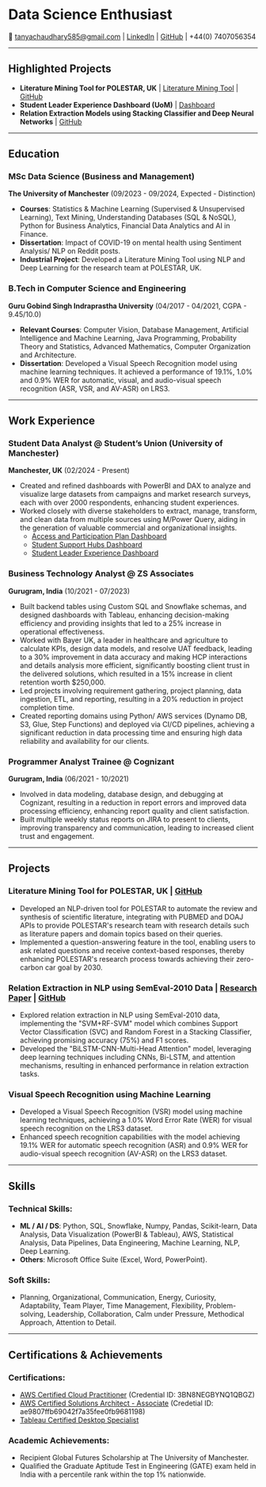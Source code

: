 # Data Science Enthusiast

📧 tanyachaudhary585@gmail.com | [LinkedIn](https://www.linkedin.com/in/tanya-chaudhary-a34bb4152/) | [GitHub](https://github.com/Tanya150199) | +44(0) 7407056354

---

## Highlighted Projects

- **Literature Mining Tool for POLESTAR, UK** | [Literature Mining Tool](https://github.com/Tanya150199/Literature-Mining-Tool-POLESTAR/blob/main/README.md) | [GitHub](https://github.com/Tanya150199/Literature-Mining-Tool-POLESTAR)
- **Student Leader Experience Dashboard (UoM)** | [Dashboard](https://github.com/Tanya150199/StudentLeadershipExperienceDashboard-PowerBI/blob/main/README.md)
- **Relation Extraction Models using Stacking Classifier and Deep Neural Networks** | [GitHub](https://github.com/Tanya150199/Relation-Extraction-Models-NLP)

---

## Education

### MSc Data Science (Business and Management)
**The University of Manchester** (09/2023 - 09/2024, Expected - Distinction)

- **Courses**: Statistics & Machine Learning (Supervised & Unsupervised Learning), Text Mining, Understanding Databases (SQL & NoSQL), Python for Business Analytics, Financial Data Analytics and AI in Finance.
- **Dissertation**: Impact of COVID-19 on mental health using Sentiment Analysis/ NLP on Reddit posts.
- **Industrial Project**: Developed a Literature Mining Tool using NLP and Deep Learning for the research team at POLESTAR, UK.

### B.Tech in Computer Science and Engineering
**Guru Gobind Singh Indraprastha University** (04/2017 - 04/2021, CGPA - 9.45/10.0)

- **Relevant Courses**: Computer Vision, Database Management, Artificial Intelligence and Machine Learning, Java Programming, Probability Theory and Statistics, Advanced Mathematics, Computer Organization and Architecture.
- **Dissertation**: Developed a Visual Speech Recognition model using machine learning techniques. It achieved a performance of 19.1%, 1.0% and 0.9% WER for automatic, visual, and audio-visual speech recognition (ASR, VSR, and AV-ASR) on LRS3.

---

## Work Experience

### Student Data Analyst @ Student’s Union (University of Manchester)
**Manchester, UK** (02/2024 - Present)

- Created and refined dashboards with PowerBI and DAX to analyze and visualize large datasets from campaigns and market research surveys, each with over 2000 respondents, enhancing student experiences.
- Worked closely with diverse stakeholders to extract, manage, transform, and clean data from multiple sources using M/Power Query, aiding in the generation of valuable commercial and organizational insights.
  - [Access and Participation Plan Dashboard](https://github.com/Tanya150199/AccessAndParticipationPlan-Using-PowerBI/blob/main/Access_and_Participation_Plan_Dashboard.md)
  - [Student Support Hubs Dashboard](https://github.com/Tanya150199/StudentSupportHubsDashboard-using-PowerBI/blob/main/README.md)
  - [Student Leader Experience Dashboard](https://github.com/Tanya150199/StudentLeadershipExperienceDashboard-PowerBI/blob/main/README.md)

### Business Technology Analyst @ ZS Associates
**Gurugram, India** (10/2021 - 07/2023)

- Built backend tables using Custom SQL and Snowflake schemas, and designed dashboards with Tableau, enhancing decision-making efficiency and providing insights that led to a 25% increase in operational effectiveness.
- Worked with Bayer UK, a leader in healthcare and agriculture to calculate KPIs, design data models, and resolve UAT feedback, leading to a 30% improvement in data accuracy and making HCP interactions and details analysis more efficient, significantly boosting client trust in the delivered solutions, which resulted in a 15% increase in client retention worth $250,000.
- Led projects involving requirement gathering, project planning, data ingestion, ETL, and reporting, resulting in a 20% reduction in project completion time.
- Created reporting domains using Python/ AWS services (Dynamo DB, S3, Glue, Step Functions) and deployed via CI/CD pipelines, achieving a significant reduction in data processing time and ensuring high data reliability and availability for our clients.

### Programmer Analyst Trainee @ Cognizant
**Gurugram, India** (06/2021 - 10/2021)

- Involved in data modeling, database design, and debugging at Cognizant, resulting in a reduction in report errors and improved data processing efficiency, enhancing report quality and client satisfaction.
- Built multiple weekly status reports on JIRA to present to clients, improving transparency and communication, leading to increased client trust and engagement.

---

## Projects

### Literature Mining Tool for POLESTAR, UK | [GitHub](https://github.com/Tanya150199/Literature-Mining-Tool-POLESTAR/blob/main/literature_mining.py)
- Developed an NLP-driven tool for POLESTAR to automate the review and synthesis of scientific literature, integrating with PUBMED and DOAJ APIs to provide POLESTAR's research team with research details such as literature papers and domain topics based on their queries.
- Implemented a question-answering feature in the tool, enabling users to ask related questions and receive context-based responses, thereby enhancing POLESTAR's research process towards achieving their zero-carbon car goal by 2030.

### Relation Extraction in NLP using SemEval-2010 Data | [Research Paper](https://github.com/Tanya150199/Relation-Extraction-Models-NLP/blob/main/RelationExtractionUsingNLP.pdf) | [GitHub](https://github.com/Tanya150199/Relation-Extraction-Models-NLP/blob/main/Neural_Networks_Model.ipynb)
- Explored relation extraction in NLP using SemEval-2010 data, implementing the "SVM+RF-SVM" model which combines Support Vector Classification (SVC) and Random Forest in a Stacking Classifier, achieving promising accuracy (75%) and F1 scores.
- Developed the "BiLSTM-CNN-Multi-Head Attention" model, leveraging deep learning techniques including CNNs, Bi-LSTM, and attention mechanisms, resulting in enhanced performance in relation extraction tasks.

### Visual Speech Recognition using Machine Learning
- Developed a Visual Speech Recognition (VSR) model using machine learning techniques, achieving a 1.0% Word Error Rate (WER) for visual speech recognition on the LRS3 dataset.
- Enhanced speech recognition capabilities with the model achieving 19.1% WER for automatic speech recognition (ASR) and 0.9% WER for audio-visual speech recognition (AV-ASR) on the LRS3 dataset.

---

## Skills

### Technical Skills:
- **ML / AI / DS**: Python, SQL, Snowflake, Numpy, Pandas, Scikit-learn, Data Analysis, Data Visualization (PowerBI & Tableau), AWS, Statistical Analysis, Data Pipelines, Data Engineering, Machine Learning, NLP, Deep Learning.
- **Others**: Microsoft Office Suite (Excel, Word, PowerPoint).

### Soft Skills:
- Planning, Organizational, Communication, Energy, Curiosity, Adaptability, Team Player, Time Management, Flexibility, Problem-solving, Leadership, Collaboration, Calm under Pressure, Methodical Approach, Attention to Detail.

---

## Certifications & Achievements

### Certifications:
- [AWS Certified Cloud Practitioner](https://cp.certmetrics.com/amazon/en/public/verify/credential) (Credential ID: 3BN8NEGBYNQ1QBGZ)
- [AWS Certified Solutions Architect - Associate](https://cp.certmetrics.com/amazon/en/public/verify/credential) (Credetial ID: ae9807ffb69042f7a35fee0fb9681198)
- [Tableau Certified Desktop Specialist](https://www.credly.com/badges/d40ace4c-cdc9-49d3-9f0f-551f1aff5eaf)

### Academic Achievements:
- Recipient Global Futures Scholarship at The University of Manchester.
- Qualified the Graduate Aptitude Test in Engineering (GATE) exam held in India with a percentile rank within the top 1% nationwide.
